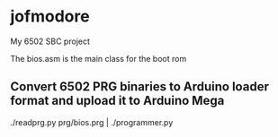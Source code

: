 # jofmodore
My 6502 SBC project

The bios.asm is the main class for the boot rom

## Convert 6502 PRG binaries to Arduino loader format and upload it to Arduino Mega
 ./readprg.py prg/bios.prg |  ./programmer.py

